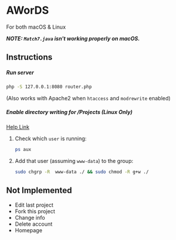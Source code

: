 # AWorDS
For both macOS & Linux

***NOTE: `Match7.java` isn't working properly on macOS.***

## Instructions
##### Run server

```bash
php -S 127.0.0.1:8080 router.php
```
(Also works with Apache2 when `htaccess` and `modrewrite` enabled)

##### Enable directory writing for /Projects (Linux Only)

[Help Link](https://stackoverflow.com/a/16373988/4147849)
1. Check which `user` is running:
    ```bash
    ps aux
    ```
2. Add that user (assuming `www-data`) to the group:
    ```bash
    sudo chgrp -R  www-data ./ && sudo chmod -R g+w ./
    ```

## Not Implemented
- Edit last project
- Fork this project
- Change info
- Delete account
- Homepage

